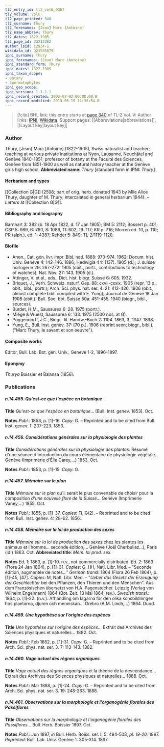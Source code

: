 ```yaml
---
tl2_entry_id: tl2_vol6_0367
tl2_volume: vol6
tl2_page_printed: 340
tl2_surname: Thury
tl2_forenames: [Jean] Marc [Antoine]
tl2_name_abbrev: Thury
tl2_dates: 1822-1905
tl2_page_id: 33212382
author_lsid: 12934-1
wikidata_id: Q21505679
ipni_surname: Thury
ipni_forenames: (Jean) Marc (Antoine)
ipni_standard_form: Thury
ipni_dates: 1822-1905
ipni_taxon_scope: 
- Botany
- Spermatophytes
ipni_geo_scope: 
ipni_version: 1.1.1.1
ipni_record_created: 2003-07-02 00:00:00.0
ipni_record_modified: 2013-05-15 11:36:54.0
---
```


> [!cite] BHL link: this entry starts at [page 340](https://www.biodiversitylibrary.org/page/33212382) of TL-2 Vol. VI
> Author links: [IPNI](https://www.ipni.org/a/12934-1), [Wikidata](https://www.wikidata.org/wiki/Q21505679). Support pages: [[Abbreviations|abbreviations]], [[Layout key|layout key]]

### Author

Thury, \[Jean\] Marc \[Antoine\] (1822-1905), Swiss naturalist and teacher; teaching at various private institutions at Nyon, Lausanne, Neuchâtel and Genève 1840-1851; professor of botany at the Faculté des Sciences, Genève from 1851-1900 as well as natural history teacher at the Genève girls high school. 
**Abbreviated name**: *Thury* \[standard form in IPNI: *Thury*\]

#### Herbarium and types

[[Collection G|G]] (2508; part of orig. herb. donated 1943 by Mlle Alice Thury, daughter of M. Thury; intercalated in general herbarium 1944). – *Letters* at [[Collection G|G]].

#### Bibliography and biography

Barnhart 3: 382 (b. 18 Apr 1822, d. 17 Jan 1905); BM 5: 2112; Bossert p. 401; CSP 5: 989, 6: 760, 8: 1086, 11: 602, 19: 117; KR p. 716; Morren ed. 10, p. 110; PR (alph.), ed. 1: 4387; Rehder 5: 849; TL-2/1119-1120.

#### Biofile

- Anon., Cat. gén. livr. impr. Bibl. natl. 1888: 973-974. 1962; Docum. hist. Univ. Genève 4: 142-146. 1896; Hedwigia 44: (137). 1905 (d.); J. suisse horlogerie 29: 267-272. 1905 (obit., portr., contributions to technology of watches); Nat. Nov. 27: 143. 1905 (d.).
- Attinger, V. et al., eds., Dict. hist. biogr. Suisse 6: 605. 1932.
- Briquet, J., Verh. Schweiz. naturf. Ges. 88: cxvii-cxxix. 1905 (repr. 13 p., obit., bibl., portr.); Arch. Sci. phys. nat. ser. 4. 21: 412-426. 1906 (obit., almost complete bibl. compiled with E. Yung); Journal de Genève 18 Jan 1908 (obit.); Bull. Soc. bot. Suisse 50a: 451-455. 1940 (biogr., bibl., sources).
- Burdet, H.M., Saussurea 6: 28. 1975 (portr.).
- Miège & Wuest, Saussurea 6: 133. 1975 (2500 nos. at G).
- Poggendorff, J.C., Biogr.-lit. Handw.-Buch 2: 1104. 1863, 3: 1347. 1898.
- Yung, E., Bull. Inst. genev. 37: \[70 p.\]. 1906 (reprint seen; biogr., bibl.), ("Marc Thury, le savant et son oeuvre").

#### Composite works

Editor, Bull. Lab. Bot. gén. Univ., Genève 1-2, 1896-1897.

#### Eponymy

*Thurya* Boissier et Balansa (1856).

### Publications

##### n.14.455. Qu'est-ce que l'espèce en botanique

**Title**
*Qu'est-ce que l'espèce en botanique*... \[Bull. Inst. genev. 1853\]. Oct.

**Notes**
*Publ*.: 1853, p. \[1\]-16. *Copy*: G. – Reprinted and to be cited from Bull. Inst. genev. 1: 207-223. 1853.

##### n.14.456. Considérations générales sur la physiologie des plantes

**Title**
*Considérations générales sur la physiologie des plantes*. Résumé d'une séance d'introduction du cours élémentaire de physiologie végétale... Genève (Imprimerie d'Élie Carey,...) 1853. Oct.

**Notes**
*Publ*.: 1853, p. \[1\]-15. *Copy*: G.

##### n.14.457. Mémoire sur le plan

**Title**
*Mémoire sur le plan* qu'il serait le plus convenable de choisir pour la composition *d'une nouvelle flore de la Suisse*... Genève (Imprimerie Vaney,...) 1855. Oct.

**Notes**
*Publ*.: 1855, p. \[1\]-37. *Copies*: FI, G(2). – Reprinted and to be cited from Bull. Inst. genev. 4: 28-62. 1856.

##### n.14.458. Mémoire sur la loi de production des sexes

**Title**
*Mémoire sur la loi de production des sexes* chez les plantes les animaux et l'homme... seconde édition,... Genève (Joël Cherbuliez...), Paris (id.) 1863. Oct.
**Abbreviated title**: *Mém. loi prod. sex.*

**Notes**
*Ed. 1*: 1863, p. \[1\]-10. n.v., not commercially distributed.
*Ed. 2*: 1863 (Flora 24 Jan 1864), p. \[1\]-31. *Copies*: G, HH, Natl. Libr. Med. – "Seconde édition, augmentée de notes..."
*German transl*: 1864 (Flora 26 Feb 1864), p. \[1\]-45, \[47\]. *Copies*: M, Natl. Libr. Med. – "*Ueber das Gesetz der Erzeugung der Geschlechter* bei den Pflanzen, den Thieren und den Menschen". Aus dem Französischen übersetzt von H.A. Pagenstecher. Leipzig (Verlag von Wilhelm Engelmann) 1864 (Bot. Zeit. 13 Mai 1864, rev.).
*Swedish transl*.: 1864, p. \[1\]-22. (n.v.). Afhandling om lagarna för den olika könsbildningen hos plantorna, djuren och menniskan... Örebro (A.M. Lindh,...) 1864. Duod.

##### n.14.459. Une hypothèse sur l'origine des espèces

**Title**
*Une hypothèse sur l'origine des espèces*... Extrait des Archives des Sciences physiques et naturelles... 1882. Oct.

**Notes**
*Publ*.: Feb 1882, p. \[1\]-31. *Copy*: G. – Reprinted and to be cited from Arch. Sci. phys. nat. ser. 3. 7: 113-143. 1882.

##### n.14.460. Vage actuel des règnes organiques

**Title**
*Vage actuel des règnes organiques* et la théorie de la descendance... Extrait des Archives des Sciences physiques et naturelles... 1888. Oct.

**Notes**
*Publ*.: Mar 1888, p. \[1\]-24. *Copy*: G. – Reprinted and to be cited from Arch. Sci. phys. nat. ser. 3. 19: 248-263. 1888.

##### n.14.461. Observations sur la morphologie et l'organogénie florales des Passiflores

**Title**
*Observations sur la morphologie et l'organogénie florales des Passiflores*... Bull. Herb. Boissier 1897. Oct.

**Notes**
*Publ*.: Jun 1897, *in* Bull. Herb. Boiss. ser. I. 5: 494-503, *pl. 19-20.* 1897.
*Reprinted*: Bull. Lab. Univ. Genève 1: 305-314. 1897.

